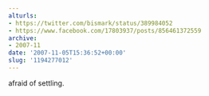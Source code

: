 ```yaml
---
alturls:
- https://twitter.com/bismark/status/389984052
- https://www.facebook.com/17803937/posts/856461372559
archive:
- 2007-11
date: '2007-11-05T15:36:52+00:00'
slug: '1194277012'
---
```


afraid of settling.

